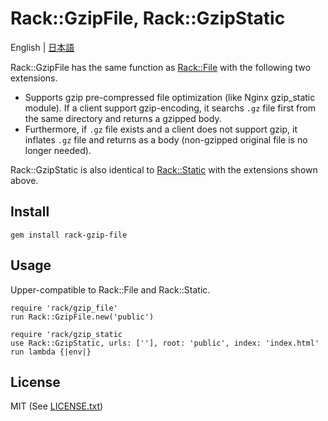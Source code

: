 # Rack::GzipFile, Rack::GzipStatic

English | [日本語](README.ja.md)

Rack::GzipFile has the same function as [Rack::File](http://rack.rubyforge.org/doc/Rack/File.html) with the following two extensions.

* Supports gzip pre-compressed file optimization (like Nginx gzip\_static module).  If a client support gzip-encoding, it searchs `.gz` file first from the same directory and returns a gzipped body.
* Furthermore, if `.gz` file exists and a client does not support gzip, it inflates `.gz` file and returns as a body (non-gzipped original file is no longer needed). 

Rack::GzipStatic is also identical to [Rack::Static](http://rack.rubyforge.org/doc/Rack/Static.html) with the extensions shown above.

## Install

```
gem install rack-gzip-file
```

## Usage

Upper-compatible to Rack::File and Rack::Static.

```
require 'rack/gzip_file'
run Rack::GzipFile.new('public')
```

```
require 'rack/gzip_static
use Rack::GzipStatic, urls: [''], root: 'public', index: 'index.html'
run lambda {|env|}
```

## License

MIT (See [LICENSE.txt](LICENSE.txt))

